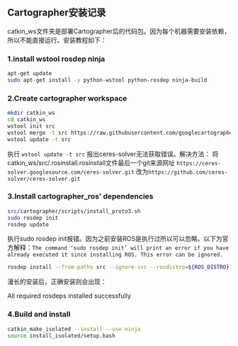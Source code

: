 ## Cartographer安装记录

catkin_ws文件夹是部署Cartographer后的代码包。因为每个机器需要安装依赖，所以不能直接运行。安装教程如下：
### 1.install wstool rosdep ninja

~~~sh
apt-get update
sudo apt-get install -y python-wstool python-rosdep ninja-build
~~~
### 2.Create cartographer workspace 

~~~sh
mkdir catkin_ws
cd catkin_ws
wstool init src
wstool merge -t src https://raw.githubusercontent.com/googlecartographer/cartographer_ros/master/cartographer_ros.rosinstall
wstool update -t src
~~~

执行 `wstool update -t src` 报出ceres-solver无法获取错误。解决方法：
将catkin_ws/src/.rosinstall.rosinstall文件最后一个git来源网址 `https://ceres-solver.googlesource.com/ceres-solver.git` 改为`https://github.com/ceres-solver/ceres-solver.git`

### 3.Install cartographer_ros’ dependencies 

~~~sh
src/cartographer/scripts/install_proto3.sh
sudo rosdep init
rosdep update
~~~
执行sudo rosdep init报错。因为之前安装ROS是执行过所以可以忽略。以下为官方解释：`The command ‘sudo rosdep init’ will print an error if you have already executed it since installing ROS. This error can be ignored.`

~~~sh
rosdep install --from-paths src --ignore-src --rosdistro=${ROS_DISTRO} -y
~~~

漫长的安装后，正确安装则会出现：

All required rosdeps installed successfully

### 4.Build and install

~~~sh
catkin_make_isolated --install --use-ninja
source install_isolated/setup.bash
~~~




